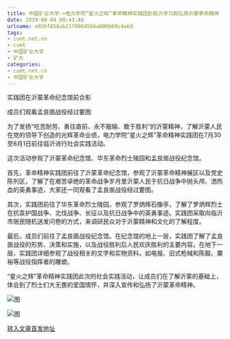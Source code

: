 ```yaml
---
title: 中国矿业大学->电力学院“星火之辉”革命精神实践团赴临沂学习和弘扬沂蒙革命精神 | cumt.net.cn
date: 2019-08-04 00:43:48
urlname: e92bf858ab2179864594a000b69c4a6d
tags: 
- cumt.net.cn
- cumt
- 中国矿业大学
- 矿大
categories:
- cumt.net.cn
- 中国矿业大学
---
```



实践团在沂蒙革命纪念馆前合影

成员们观看孟良崮战役经过要图

为了发扬“吃苦耐劳、勇往直前、永不服输、敢于胜利”的沂蒙精神，了解沂蒙人民在党的领导下创造的光辉革命业绩，电力学院“星火之辉”革命精神实践团在7月30至8月1日前往临沂进行社会实践活动。

这次活动参观了沂蒙革命纪念馆、华东革命烈士陵园和孟良崮战役纪念馆。

首先，革命精神实践团前往了沂蒙革命纪念馆，参观了沂蒙革命精神展区以及党史陈列区，了解了在艰苦卓绝的革命战争岁月里沂蒙人民于抗日战争中抛头颅、洒热血的英勇事迹，大家还一同观看了孟良崮战役经过要图。

其次，实践团前往了华东革命烈士陵园，参观了罗炳辉石像亭，了解了罗炳辉烈士在抗袁护国战争、北伐战争、长征以及抗日战争中的英勇事迹。实践团采取向临沂市居民随机送发问卷的方式，来调研民众对于沂蒙精神和文化的了解程度。

最后，成员们前往了孟良崮战役纪念馆。在纪念馆的地上一层，实践团了解了孟良崮战役的形势、决策和实施，以及战役胜利后人民欢庆胜利的主要内容。在地下一层，实践团详细参观了战役相关的文字和实物资料，如电报、旧式枪械和陈毅、粟裕等战役指挥者的雕塑。

“星火之辉”革命精神实践团此次的社会实践活动，让成员们在了解沂蒙的基础上，体会到了烈士们大无畏的爱国情怀，并深入宣传和弘扬了沂蒙革命精神。



![图](http://xwzx.cumt.edu.cn/_upload/article/images/f8/27/2917a7184ef5814a23bb6e364bc2/487b812f-21ea-493b-a300-e8d0b065566f.jpg)

![图](http://xwzx.cumt.edu.cn/_upload/article/images/f8/27/2917a7184ef5814a23bb6e364bc2/12ab04cd-4b64-443a-9998-329d5de2166d.jpg)

[转入文章首发地址](http://xwzx.cumt.edu.cn/28/29/c523a534569/page.htm)